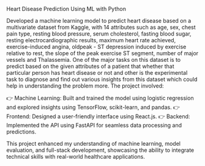 Heart Disease Prediction Using ML with Python
 
Developed a machine learning model to predict heart disease based on a multivariate dataset from Kaggle, with 14 attributes such as age, sex, chest pain type, resting blood pressure, serum cholesterol, fasting blood sugar, resting electrocardiographic results, maximum heart rate achieved, exercise-induced angina, oldpeak - ST depression induced by exercise relative to rest, the slope of the peak exercise ST segment, number of major vessels and Thalassemia. One of the major tasks on this dataset is to predict based on the given attributes of a patient that whether that particular person has heart disease or not and other is the experimental task to diagnose and find out various insights from this dataset which could help in understanding the problem more. The project involved:

👉 Machine Learning: Built and trained the model using logistic regression and explored insights using TensorFlow, scikit-learn, and pandas.
👉 Frontend: Designed a user-friendly interface using React.js.
👉 Backend: Implemented the API using FastAPI for seamless data processing and predictions.

This project enhanced my understanding of machine learning, model evaluation, and full-stack development, showcasing the ability to integrate technical skills with real-world healthcare applications.
